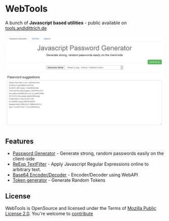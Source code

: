 WebTools
=========================

A bunch of **Javascript based utilities** - public available on [tools.andidittrich.de](https://tools.andidittrich.com/)

![Screenshot](assets/screenshot1.jpg)

Features
---------------------------------------------

* [Password Generator](https://tools.andidittrich.com/PasswordGenerator.html) - Generate strong, random passwords easily on the client-side
* [ReExp TextFilter](https://tools.andidittrich.com/TextFilter.html) - Apply Javascript Regular Expressions online to arbitrary text.
* [Base64 Encoder/Decoder](https://tools.andidittrich.com/Base64.html) - Encoder/Decoder using WebAPI
* [Token generator](https://tools.andidittrich.com/Token.html) - Generate Random Tokens

License
----------------------------------------------

WebTools is OpenSource and licensed under the Terms of [Mozilla Public License 2.0](https://opensource.org/licenses/MPL-2.0). You're welcome to [contribute](docs/CONTRIBUTING.md)